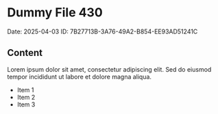 # Dummy File 430

Date: 2025-04-03
ID: 7B27713B-3A76-49A2-B854-EE93AD51241C

## Content

Lorem ipsum dolor sit amet, consectetur adipiscing elit.
Sed do eiusmod tempor incididunt ut labore et dolore magna aliqua.

* Item 1
* Item 2
* Item 3

